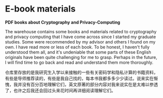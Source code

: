 # E-book materials
**PDF books about Cryptography and Privacy-Computing**


The warehouse contains some books and materials related to cryptography and privacy computing that I have come across since I started my graduate studies. Some were recommended by my advisor and others I found on my own. I have read more or less of each book. To be honest, I haven't fully understood them all, and it's undeniable that some parts of these English originals have been quite challenging for me to grasp. Perhaps in the future, I will find time to go back and read and understand them more thoroughly.

仓库里存放的是我研究生入学以来接触的一些有关密码学和隐私计算的书籍资料，有些是导师推荐读的，有些是我自己找的，每本书我都多多少少读过。说来实在惭愧，我并没有百分百地理解它们，英文原著的部分内容对我来说实在是太难以参透了，也许之后我还会回过头来花时间再详细阅读理解它们。
